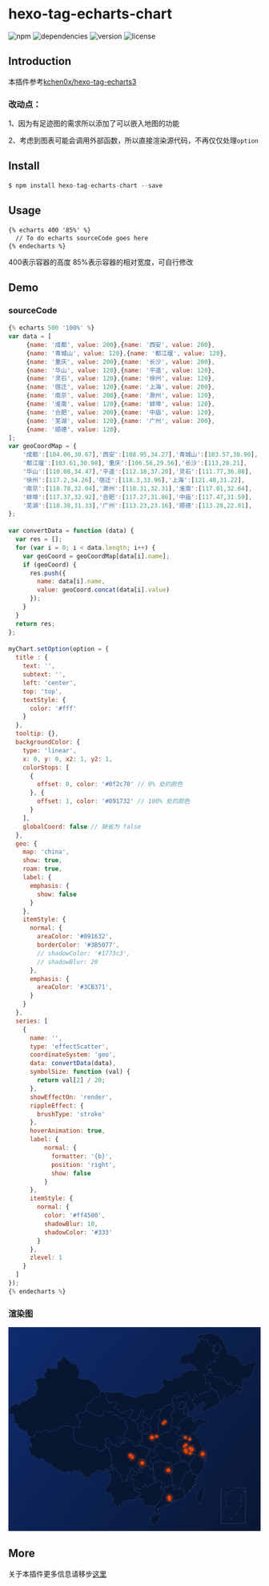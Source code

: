 # hexo-tag-echarts-chart

![npm](https://img.shields.io/badge/npm-v1.1.2-brightgreen.svg)
![dependencies](https://img.shields.io/badge/dependencies-up%20to%20date-brightgreen.svg)
![version](https://img.shields.io/badge/hexo--tag--echarts--chart-v1.0.1-brightgreen.svg)
![license](https://img.shields.io/badge/license-MIT-brightgreen.svg)

## Introduction
本插件参考[kchen0x/hexo-tag-echarts3](https://github.com/kchen0x/hexo-tag-echarts3)
### 改动点：

1、因为有足迹图的需求所以添加了可以嵌入地图的功能

2、考虑到图表可能会调用外部函数，所以直接渲染源代码，不再仅仅处理`option`

## Install
```javascript
$ npm install hexo-tag-echarts-chart --save
```

## Usage

```ejs
{% echarts 400 '85%' %}
  // To do echarts sourceCode goes here
{% endecharts %}
```
400表示容器的高度 85%表示容器的相对宽度，可自行修改

## Demo
### sourceCode
```javascript
{% echarts 500 '100%' %}
var data = [
     {name: '成都', value: 200},{name: '西安', value: 200},
     {name: '青城山', value: 120},{name: '都江堰', value: 120},
     {name: '重庆', value: 200},{name: '长沙', value: 200},
     {name: '华山', value: 120},{name: '平遥', value: 120},
     {name: '灵石', value: 120},{name: '徐州', value: 120},
     {name: '宿迁', value: 120},{name: '上海', value: 200},
     {name: '南京', value: 200},{name: '滁州', value: 120},
     {name: '淮南', value: 120},{name: '蚌埠', value: 120},
     {name: '合肥', value: 200},{name: '中庙', value: 120},
     {name: '芜湖', value: 120},{name: '广州', value: 200},
     {name: '顺德', value: 120},
];
var geoCoordMap = {
    '成都':[104.06,30.67],'西安':[108.95,34.27],'青城山':[103.57,30.90],
    '都江堰':[103.61,30.98],'重庆':[106.56,29.56],'长沙':[113,28.21],
    '华山':[110.08,34.47],'平遥':[112.18,37.20],'灵石':[111.77,36.88],
    '徐州':[117.2,34.26],'宿迁':[118.3,33.96],'上海':[121.48,31.22],
    '南京':[118.78,32.04],'滁州':[118.31,32.31],'淮南':[117.01,32.64],
    '蚌埠':[117.37,32.92],'合肥':[117.27,31.86],'中庙':[117.47,31.59],
    '芜湖':[118.38,31.33],'广州':[113.23,23.16],'顺德':[113.28,22.81],
};

var convertData = function (data) {
  var res = [];
  for (var i = 0; i < data.length; i++) {
    var geoCoord = geoCoordMap[data[i].name];
    if (geoCoord) {
      res.push({
        name: data[i].name,
        value: geoCoord.concat(data[i].value)
      });
    }
  }
  return res;
};

myChart.setOption(option = {
  title : {
    text: '',
    subtext: '',
    left: 'center',
    top: 'top',
    textStyle: {
      color: '#fff'
    }
  },
  tooltip: {},
  backgroundColor: {
    type: 'linear',
    x: 0, y: 0, x2: 1, y2: 1,
    colorStops: [
      {
        offset: 0, color: '#0f2c70' // 0% 处的颜色
      }, {
        offset: 1, color: '#091732' // 100% 处的颜色
      }
    ],
    globalCoord: false // 缺省为 false
  },
  geo: {
    map: 'china',
    show: true,
    roam: true,
    label: {
      emphasis: {
        show: false
      }
    },
    itemStyle: {
      normal: {
        areaColor: '#091632',
        borderColor: '#3B5077',
        // shadowColor: '#1773c3',
        // shadowBlur: 20
      },
      emphasis: {
        areaColor: '#3CB371',
      }
    }
  },
  series: [
    {
      name: '',
      type: 'effectScatter',
      coordinateSystem: 'geo',
      data: convertData(data),
      symbolSize: function (val) {
        return val[2] / 20;
      },
      showEffectOn: 'render',
      rippleEffect: {
        brushType: 'stroke'
      },
      hoverAnimation: true,
      label: {
          normal: {
            formatter: '{b}',
            position: 'right',
            show: false
          }
      },
      itemStyle: {
        normal: {
          color: '#ff4500',
          shadowBlur: 10,
          shadowColor: '#333'
        }
      },
      zlevel: 1
    }
  ]
});
{% endecharts %}
```
### 渲染图
![足迹](https://github.com/Cloving/Atlas-Github/blob/master/blog/notePicture/hexo-tag-echarts-chart%E6%8F%92%E4%BB%B6/%E8%B6%B3%E8%BF%B9.png?raw=true)


## More
关于本插件更多信息请移步[这里]()
